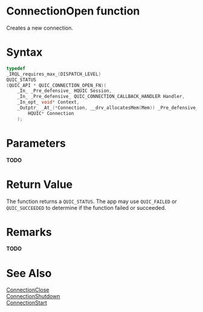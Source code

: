 ConnectionOpen function
======

Creates a new connection.

# Syntax

```C
typedef
_IRQL_requires_max_(DISPATCH_LEVEL)
QUIC_STATUS
(QUIC_API * QUIC_CONNECTION_OPEN_FN)(
    _In_ _Pre_defensive_ HQUIC Session,
    _In_ _Pre_defensive_ QUIC_CONNECTION_CALLBACK_HANDLER Handler,
    _In_opt_ void* Context,
    _Outptr_ _At_(*Connection, __drv_allocatesMem(Mem)) _Pre_defensive_
        HQUIC* Connection
    );
```

# Parameters

**TODO**

# Return Value

The function returns a `QUIC_STATUS`. The app may use `QUIC_FAILED` or `QUIC_SUCCEEDED` to determine if the function failed or succeeded.

# Remarks

**TODO**

# See Also

[ConnectionClose](ConnectionClose.md)<br>
[ConnectionShutdown](ConnectionShutdown.md)<br>
[ConnectionStart](ConnectionStart.md)<br>
